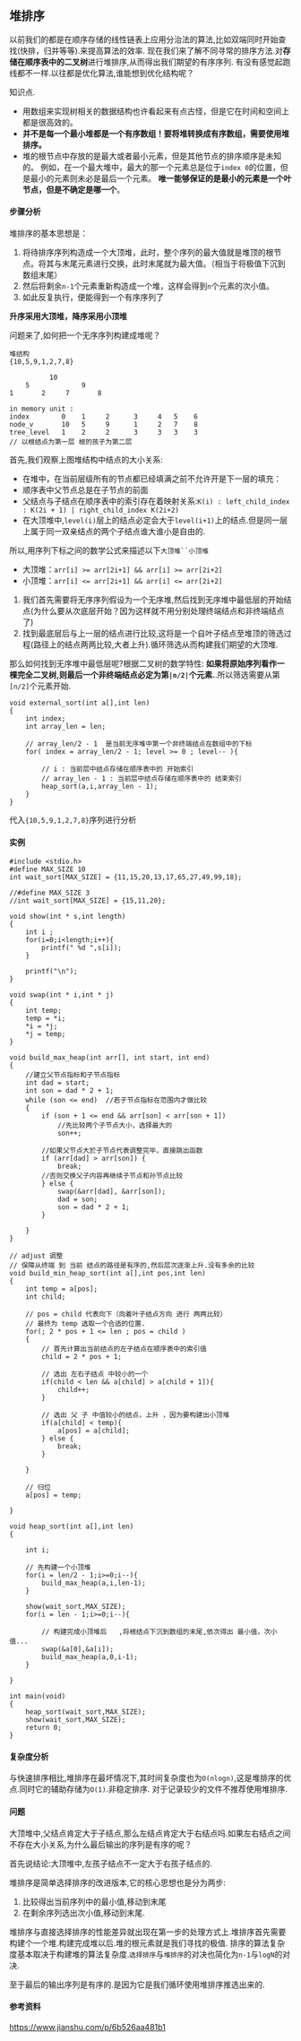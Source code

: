 ## 堆排序

以前我们的都是在顺序存储的线性链表上应用分治法的算法,比如双端同时开始查找(快排，归并等等).来提高算法的效率.
现在我们来了解不同寻常的排序方法.对**存储在顺序表中的二叉树**进行堆排序,从而得出我们期望的有序序列.
有没有感觉起跑线都不一样.以往都是优化算法,谁能想到优化结构呢？

知识点.

 - 用数组来实现树相关的数据结构也许看起来有点古怪，但是它在时间和空间上都是很高效的。
 - **并不是每一个最小堆都是一个有序数组！要将堆转换成有序数组，需要使用堆排序。**
 - 堆的根节点中存放的是最大或者最小元素，但是其他节点的排序顺序是未知的。
 例如，在一个最大堆中，最大的那一个元素总是位于`index 0`的位置，但是最小的元素则未必是最后一个元素。
 **唯一能够保证的是最小的元素是一个叶节点，但是不确定是哪一个**。

#### 步骤分析

堆排序的基本思想是：

 1. 将待排序序列构造成一个大顶堆，此时，整个序列的最大值就是堆顶的根节点。将其与末尾元素进行交换，此时末尾就为最大值。（相当于将极值下沉到数组末尾）
 2. 然后将剩余`n-1`个元素重新构造成一个堆，这样会得到`n`个元素的次小值。
 3. 如此反复执行，便能得到一个有序序列了 

**升序采用大顶堆，降序采用小顶堆**
   
问题来了,如何把一个无序序列构建成堆呢？

    堆结构
    {10,5,9,1,2,7,8}
        
              10 
        5             9
    1       2     7       8
    
    in memory unit :
    index        0    1     2      3     4   5    6
    node_v       10   5     9      1     2   7    8             
    tree_level   1    2     2      3     3   3    3
    // 以根结点为第一层 根的孩子为第二层
    
    
首先,我们观察上图堆结构中结点的大小关系:

 - 在堆中，在当前层级所有的节点都已经填满之前不允许开是下一层的填充：
 - 顺序表中父节点总是在子节点的前面
 - 父结点与子结点在顺序表中的索引存在着映射关系:`K(i) : left_child_index : K(2i + 1) | right_child_index K(2i+2)`
 - 在大顶堆中,`level(i)`层上的结点必定会大于`level(i+1)`上的结点.但是同一层上属于同一双亲结点的两个子结点谁大谁小是自由的.

所以,用序列下标之间的数学公式来描述以下`大顶堆``小顶堆`

 - 大顶堆：`arr[i] >= arr[2i+1] && arr[i] >= arr[2i+2]`  
 - 小顶堆：`arr[i] <= arr[2i+1] && arr[i] <= arr[2i+2]`  
 
 1. 我们首先需要将无序序列假设为一个无序堆,然后找到无序堆中最低层的开始结点(为什么要从次底层开始？因为这样就不用分别处理终端结点和非终端结点了)
 1. 找到最底层后与上一层的结点进行比较,这将是一个自叶子结点至堆顶的筛选过程(路径上的结点两两比较,大者上升).循环筛选从而构建我们期望的大顶堆.
 
那么如何找到无序堆中最低层呢?根据二叉树的数学特性:
**如果将原始序列看作一棵完全二叉树,则最后一个非终端结点必定为第`|n/2|`个元素.**.所以筛选需要从第`[n/2]`个元素开始.
    
    void external_sort(int a[],int len)
    {
        int index;
        int array_len = len;
        
        // array_len/2 - 1  是当前无序堆中第一个非终端结点在数组中的下标
        for( index = array_len/2 - 1; level >= 0 ; level-- ){
            
            // i : 当前层中结点存储在顺序表中的 开始索引 
            // array_len - 1 : 当前层中结点存储在顺序表中的 结束索引 
            heap_sort(a,i,array_len - 1);
        }    
    }
    

代入`{10,5,9,1,2,7,8}`序列进行分析

#### 实例

    #include <stdio.h>
    #define MAX_SIZE 10
    int wait_sort[MAX_SIZE] = {11,15,20,13,17,65,27,49,99,18};
    
    //#define MAX_SIZE 3
    //int wait_sort[MAX_SIZE] = {15,11,20};
    
    void show(int * s,int length)
    {
        int i ;
        for(i=0;i<length;i++){
            printf(" %d ",s[i]);
        }
    
        printf("\n");
    }
    
    void swap(int * i,int * j)
    {
        int temp;
        temp = *i;
        *i = *j;
        *j = temp;
    }
    
    void build_max_heap(int arr[], int start, int end)
    {
        //建立父节点指标和子节点指标
        int dad = start;
        int son = dad * 2 + 1;
        while (son <= end)  //若子节点指标在范围内才做比较
        {
            if (son + 1 <= end && arr[son] < arr[son + 1])
                //先比较两个子节点大小，选择最大的
                son++;
    
            //如果父节点大於子节点代表调整完毕，直接跳出函数
            if (arr[dad] > arr[son]) {
                break;
            //否则交换父子内容再继续子节点和孙节点比较
            } else {
                swap(&arr[dad], &arr[son]);
                dad = son;
                son = dad * 2 + 1;
            }
    
        }
    }
    
    // adjust 调整
    // 保障从终端 到 当前 结点的路径是有序的,然后层次逐渐上升.没有多余的比较
    void build_min_heap_sort(int a[],int pos,int len)
    {
        int temp = a[pos];
        int child;
    
        // pos = child 代表向下（向着叶子结点方向 进行 两两比较）
        // 最终为 temp 选取一个合适的位置.
        for(; 2 * pos + 1 <= len ; pos = child )
        {
            // 首先计算出当前结点的左子结点在顺序表中的索引值
            child = 2 * pos + 1;
    
            // 选出 左右子结点 中较小的一个
            if(child < len && a[child] > a[child + 1]){
                child++;
            }
    
            // 选出 父 子 中值较小的结点，上升 ，因为要构建出小顶堆
            if(a[child] < temp){
                a[pos] = a[child];
            } else {
                break;
            }
    
        }
    
        // 归位
        a[pos] = temp;
    
    }
    
    void heap_sort(int a[],int len)
    {
    
        int i;
    
        // 先构建一个小顶堆
        for(i = len/2 - 1;i>=0;i--){
            build_max_heap(a,i,len-1);
        }
    
        show(wait_sort,MAX_SIZE);
        for(i = len - 1;i>=0;i--){
    
            // 构建完成小顶堆后   ,将根结点下沉到数组的末尾,依次得出 最小值，次小值...
            swap(&a[0],&a[i]);
            build_max_heap(a,0,i-1);
        }
    
    }
    
    int main(void)
    {
        heap_sort(wait_sort,MAX_SIZE);
        show(wait_sort,MAX_SIZE);
        return 0;
    }
            
    
#### 复杂度分析

与快速排序相比,堆排序在最坏情况下,其时间复杂度也为`O(nlogn)`,这是堆排序的优点.同时它的辅助存储为`O(1)`.非稳定排序.
对于记录较少的文件不推荐使用堆排序.

#### 问题

大顶堆中,父结点肯定大于子结点,那么左结点肯定大于右结点吗.如果左右结点之间不存在大小关系,为什么最后输出的序列是有序的呢？

首先说结论:大顶堆中,左孩子结点不一定大于右孩子结点的.

堆排序是简单选择排序的改进版本,它的核心思想也是分为两步:

 1. 比较得出当前序列中的最小值,移动到末尾
 2. 在剩余序列选出次小值,移动到末尾.
 
堆排序与直接选择排序的性能差异就出现在第一步的处理方式上.堆排序首先需要构建个一个堆.构建完成堆以后.堆的根元素就是我们寻找的极值.
排序的算法复杂度基本取决于构建堆的算法复杂度.`选择排序`与`堆排序`的对决也简化为`n-1`与`logN`的对决.
  
至于最后的输出序列是有序的.是因为它是我们循环使用堆排序推选出来的.

#### 参考资料

https://www.jianshu.com/p/6b526aa481b1